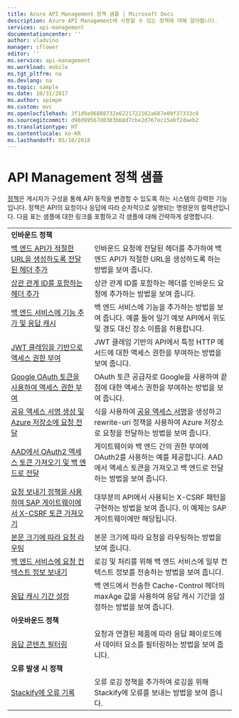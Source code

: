 ```yaml
---
title: Azure API Management 정책 샘플 | Microsoft Docs
description: Azure API Management에 사용할 수 있는 정책에 대해 알아봅니다.
services: api-management
documentationcenter: ''
author: vladvino
manager: cflower
editor: ''
ms.service: api-management
ms.workload: mobile
ms.tgt_pltfrm: na
ms.devlang: na
ms.topic: sample
ms.date: 10/31/2017
ms.author: apimpm
ms.custom: mvc
ms.openlocfilehash: 3f1d9a96888732e6221722102a687e09f37333c0
ms.sourcegitcommit: d98d99567d0383bb8d7cbe2d767ec15ebf2daeb2
ms.translationtype: HT
ms.contentlocale: ko-KR
ms.lasthandoff: 05/10/2018
---
```

# <a name="api-management-policy-samples"></a>API Management 정책 샘플

[정책](api-management-howto-policies.md)은 게시자가 구성을 통해 API 동작을 변경할 수 있도록 하는 시스템의 강력한 기능입니다. 정책은 API의 요청이나 응답에 따라 순차적으로 실행되는 명령문의 컬렉션입니다. 다음 표는 샘플에 대한 링크를 포함하고 각 샘플에 대해 간략하게 설명합니다.

|||
|---|---|
|**인바운드 정책**||
|[백 엔드 API가 적절한 URL을 생성하도록 전달된 헤더 추가](./policies/set-header-to-enable-backend-to-construct-urls.md?toc=api-management/toc.json) |인바운드 요청에 전달된 헤더를 추가하여 백 엔드 API가 적절한 URL을 생성하도록 하는 방법을 보여 줍니다.|
|[상관 관계 ID를 포함하는 헤더 추가](./policies/add-correlation-id.md?toc=api-management/toc.json) |상관 관계 ID를 포함하는 헤더를 인바운드 요청에 추가하는 방법을 보여 줍니다.|
|[백 엔드 서비스에 기능 추가 및 응답 캐시](./policies/cache-response.md?toc=api-management/toc.json) |백 엔드 서비스에 기능을 추가하는 방법을 보여 줍니다. 예를 들어 일기 예보 API에서 위도 및 경도 대신 장소 이름을 허용합니다.|
|[JWT 클레임을 기반으로 액세스 권한 부여](./policies/authorize-request-based-on-jwt-claims.md?toc=api-management/toc.json) |JWT 클레임 기반의 API에서 특정 HTTP 메서드에 대한 액세스 권한을 부여하는 방법을 보여 줍니다.|
|[Google OAuth 토큰을 사용하여 액세스 권한 부여](./policies/use-google-as-oauth-token-provider.md?toc=api-management/toc.json) |OAuth 토큰 공급자로 Google을 사용하여 끝점에 대한 액세스 권한을 부여하는 방법을 보여 줍니다.|
|[공유 액세스 서명 생성 및 Azure 저장소에 요청 전달](./policies/generate-shared-access-signature.md?toc=api-management/toc.json) |식을 사용하여 [공유 액세스 서명](https://docs.microsoft.com/azure/storage/storage-dotnet-shared-access-signature-part-1)을 생성하고 rewrite-uri 정책을 사용하여 Azure 저장소로 요청을 전달하는 방법을 보여 줍니다. |
|[AAD에서 OAuth2 액세스 토큰 가져오기 및 백 엔드로 전달](./policies/use-oauth2-for-authorization.md?toc=api-management/toc.json) |게이트웨이와 백 엔드 간의 권한 부여에 OAuth2를 사용하는 예를 제공합니다. AAD에서 액세스 토큰을 가져오고 백 엔드로 전달하는 방법을 보여 줍니다.|
|[요청 보내기 정책을 사용하여 SAP 게이트웨이에서 X-CSRF 토큰 가져오기](./policies/get-x-csrf-token-from-sap-gateway.md?toc=api-management/toc.json) |대부분의 API에서 사용되는 X-CSRF 패턴을 구현하는 방법을 보여 줍니다. 이 예제는 SAP 게이트웨이에만 해당됩니다. |
|[본문 크기에 따라 요청 라우팅](./policies/route-requests-based-on-size.md?toc=api-management/toc.json) |본문 크기에 따라 요청을 라우팅하는 방법을 보여 줍니다.|
|[백 엔드 서비스에 요청 컨텍스트 정보 보내기](./policies/send-request-context-info-to-backend-service.md?toc=api-management/toc.json) |로깅 및 처리를 위해 백 엔드 서비스에 일부 컨텍스트 정보를 전송하는 방법을 보여 줍니다.|
|[응답 캐시 기간 설정](./policies/set-cache-duration.md?toc=api-management/toc.json) |백 엔드에서 전송한 Cache-Control 헤더의 maxAge 값을 사용하여 응답 캐시 기간을 설정하는 방법을 보여 줍니다.|
|**아웃바운드 정책**||
|[응답 콘텐츠 필터링](./policies/filter-response-content.md?toc=api-management/toc.json) | 요청과 연결된 제품에 따라 응답 페이로드에서 데이터 요소를 필터링하는 방법을 보여 줍니다.|
|**오류 발생 시 정책**||
|[Stackify에 오류 기록](./policies/log-errors-to-stackify.md?toc=api-management/toc.json) |오류 로깅 정책을 추가하여 로깅을 위해 Stackify에 오류를 보내는 방법을 보여 줍니다.|
